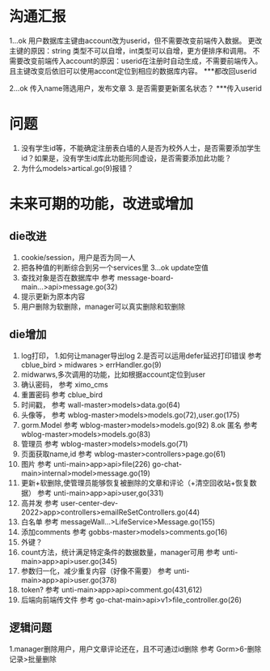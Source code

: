 # 沟通汇报
1...ok  用户数据库主键由account改为userid，但不需要改变前端传入数据。
更改主键的原因：string 类型不可以自增，int类型可以自增，更方便排序和调用。
不需要改变前端传入account的原因：userid在注册时自动生成，不需要前端传入。且主键改变后依旧可以使用accont定位到相应的数据库内容。
***都改回userid

2...ok  传入name筛选用户，发布文章
3.  是否需要更新匿名状态？
***传入userid
# 问题
1.  没有学生id等，不能确定注册表白墙的人是否为校外人士，是否需要添加学生id？如果是，没有学生id库此功能形同虚设，是否需要添加此功能？
2.  为什么models>artical.go(9)报错？

# 未来可期的功能，改进或增加

## die改进
1.  cookie/session，用户是否为同一人
2.  把各种值的判断综合到另一个services里
3...ok  update空值
4.  查找对象是否在数据库中
参考    message-board-main...>api>message.go(32)
5.  提示更新为原本内容
6.  用户删除为软删除，manager可以真实删除和软删除
## die增加
1.  log打印，   1.如何让manager导出log     2.是否可以运用defer延迟打印错误
参考    cblue_bird > midwares > errHandler.go(9)
2.  midwarws,多次调用的功能，比如根据account定位到user
3.  确认密码，
参考    ximo_cms
4.  重置密码
参考    cblue_bird
5.   时间戳，
参考    wall-master>models>data.go(64)
6.  头像等，
参考    wblog-master>models>models.go(72),user.go(175)
7.  gorm.Model
参考    wblog-master>models>models.go(92)
8.ok 匿名
参考    wblog-master>models>models.go(83)
8.  管理员
参考    wblog-master>models>models.go(71)
9.  页面获取name,id
参考    wblog-master>controllers>page.go(61)
10. 图片
参考    unti-main>app>api>file(226)
        go-chat-main>internal>model>message.go(19)
11. 更新+软删除,使管理员能够恢复被删除的文章和评论（+清空回收站+恢复数据）
参考    unti-main>app>api>user,go(331)
12. 高并发
参考    user-center-dev-2022>app>controllers>emailReSetControllers.go(44)
13. 白名单
参考    messageWall...>LifeService>Message.go(155)
14. 添加comments
参考    gobbs-master>models>comments.go(16)
15. 外键？
16. count方法，统计满足特定条件的数据数量，manager可用
参考    unti-main>app>api>user.go(345)
17. 参数归一化，减少重复内容（好像不需要）
参考     unti-main>app>api>user.go(378)
18. token?
参考     unti-main>app>api>comment.go(431,612)
19. 后端向前端传文件
参考    go-chat-main>api>v1>file_controller.go(26)

## 逻辑问题
1.manager删除用户，用户文章评论还在，且不可通过id删除
参考    Gorm>6-删除记录>批量删除